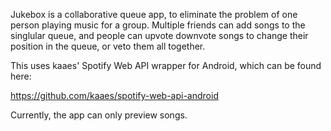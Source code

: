 Jukebox is a collaborative queue app, to eliminate the problem of one person playing music for a group. 
Multiple friends can add songs to the singlular queue, and people can upvote downvote songs to change 
their position in the queue, or veto them all together.

This uses kaaes' Spotify Web API wrapper for Android, which can be found here:

https://github.com/kaaes/spotify-web-api-android

Currently, the app can only preview songs. 
